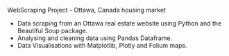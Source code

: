 WebScraping Project - Ottawa, Canada housing market

- Data scraping from an Ottawa real estate website using Python and the Beautiful Soup package.
- Analysing and cleaning data using Pandas Dataframe.
- Data Visualisations with Matplotlib, Plotly and Folium maps.
